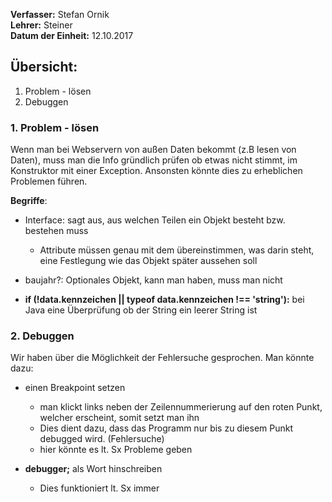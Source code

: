**Verfasser:** Stefan Ornik   
**Lehrer:** Steiner   
**Datum der Einheit:** 12.10.2017
   
## Übersicht: 

1. Problem - lösen
2. Debuggen

### 1. Problem - lösen

Wenn man bei Webservern von außen Daten bekommt (z.B lesen von Daten), muss man die Info gründlich prüfen ob etwas nicht stimmt, im Konstruktor mit einer Exception.
Ansonsten könnte dies zu erheblichen Problemen führen.

**Begriffe**:

- Interface: sagt aus, aus welchen Teilen ein Objekt besteht bzw. bestehen muss
    - Attribute müssen genau mit dem übereinstimmen, was darin steht, eine Festlegung wie das Objekt später aussehen soll

- baujahr?: Optionales Objekt, kann man haben, muss man nicht 

- **if (!data.kennzeichen || typeof data.kennzeichen !== 'string'):** bei Java eine Überprüfung ob der String ein leerer String ist 
  
### 2. Debuggen
Wir haben über die Möglichkeit der Fehlersuche gesprochen. Man könnte dazu:
- einen Breakpoint setzen
    - man klickt links neben der Zeilennummerierung auf den roten Punkt, welcher erscheint, somit setzt man ihn
    - Dies dient dazu, dass das Programm nur bis zu diesem Punkt debugged wird. (Fehlersuche)
    - hier könnte es lt. Sx Probleme geben 
    
- **debugger;** als Wort hinschreiben
    - Dies funktioniert lt. Sx immer


